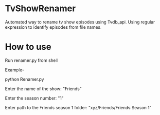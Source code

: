 # TvShowRenamer
Automated way to rename tv show episodes using Tvdb_api. Using regular expression to identify episodes from file names.

# How to use

Run renamer.py from shell

Example-

python Renamer.py

Enter the name of the show: "Friends"

Enter the season number: "1"

Enter path to the Friends season 1 folder: "xyz/Friends/Friends Season 1"
